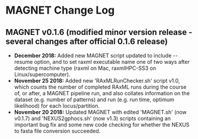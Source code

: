 # MAGNET Change Log

## MAGNET v0.1.6 (modified minor version release - several changes after official 0.1.6 release)
- **December 2018:** Added new MAGNET script updated to include --resume option, and to set raxml executable name one of two ways after detecting machine type (raxml on Mac, raxmlHPC-SS3 on Linux/supercomputer).
- **November 25 2018:** Added new 'RAxMLRunChecker.sh' script v1.0, which counts the number of completed RAxML runs during the course of, or after, a MAGNET pipeline run, and also collates information on the dataset (e.g. number of patterns) and run (e.g. run time, optimum likelihood) for each locus/partition.
- **November 20 2018:** Updated MAGNET with edited 'MAGNET.sh' (now v0.1.7) and 'NEXUS2gphocs.sh' (now v1.3) scripts containing an important bug fix and some new code checking for whether the NEXUS to fasta file conversion succeeded.
